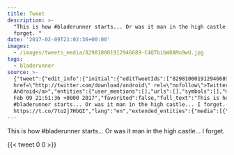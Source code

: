 ```yaml
---
title: Tweet
description: >-
  "This is how #bladerunner starts... Or was it man in the high castle... I
  forget. "
date: '2017-02-09T21:02:36+00:00'
images:
  - /images/tweets_media/829810001912946689-C4QTbibW8AMu9wU.jpg
tags:
  - bladerunner
source: >-
  {"tweet":{"edit_info":{"initial":{"editTweetIds":["829810001912946689"],"editableUntil":"2017-02-09T22:51:36.237Z","editsRemaining":"5","isEditEligible":true}},"retweeted":false,"source":"<a
  href=\"http://twitter.com/download/android\" rel=\"nofollow\">Twitter for
  Android</a>","entities":{"user_mentions":[],"urls":[],"symbols":[],"media":[{"expanded_url":"https://twitter.com/toychicken/status/829810001912946689/photo/1","indices":["81","104"],"url":"https://t.co/7to2j7HbQI","media_url":"http://pbs.twimg.com/tweet_video_thumb/C4QTbibW8AMu9wU.jpg","id_str":"829809595161964547","id":"829809595161964547","media_url_https":"https://pbs.twimg.com/tweet_video_thumb/C4QTbibW8AMu9wU.jpg","sizes":{"small":{"w":"372","h":"324","resize":"fit"},"medium":{"w":"372","h":"324","resize":"fit"},"large":{"w":"372","h":"324","resize":"fit"},"thumb":{"w":"150","h":"150","resize":"crop"}},"type":"photo","display_url":"pic.twitter.com/7to2j7HbQI"}],"hashtags":[{"text":"bladerunner","indices":["12","24"]}]},"display_text_range":["0","104"],"favorite_count":"0","id_str":"829810001912946689","truncated":false,"retweet_count":"0","id":"829810001912946689","possibly_sensitive":false,"created_at":"Thu
  Feb 09 21:51:36 +0000 2017","favorited":false,"full_text":"This is how
  #bladerunner starts... Or was it man in the high castle... I forget.
  https://t.co/7to2j7HbQI","lang":"en","extended_entities":{"media":[{"expanded_url":"https://twitter.com/toychicken/status/829810001912946689/photo/1","indices":["81","104"],"url":"https://t.co/7to2j7HbQI","media_url":"http://pbs.twimg.com/tweet_video_thumb/C4QTbibW8AMu9wU.jpg","id_str":"829809595161964547","video_info":{"aspect_ratio":["31","27"],"variants":[{"bitrate":"0","content_type":"video/mp4","url":"https://video.twimg.com/tweet_video/C4QTbibW8AMu9wU.mp4"}]},"id":"829809595161964547","media_url_https":"https://pbs.twimg.com/tweet_video_thumb/C4QTbibW8AMu9wU.jpg","sizes":{"small":{"w":"372","h":"324","resize":"fit"},"medium":{"w":"372","h":"324","resize":"fit"},"large":{"w":"372","h":"324","resize":"fit"},"thumb":{"w":"150","h":"150","resize":"crop"}},"type":"animated_gif","display_url":"pic.twitter.com/7to2j7HbQI"}]}}}
---
```

This is how #bladerunner starts... Or was it man in the high castle... I forget. 
    
{{< tweet 0 0 >}}
    
